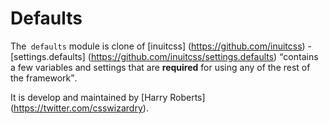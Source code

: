 # Defaults

The` defaults` module is clone of [inuitcss] (https://github.com/inuitcss) -
[settings.defaults] (https://github.com/inuitcss/settings.defaults) <q>contains a
few variables and settings that are **required** for using any of the rest of
the framework</q>.

It is develop and maintained by [Harry Roberts] (https://twitter.com/csswizardry).
